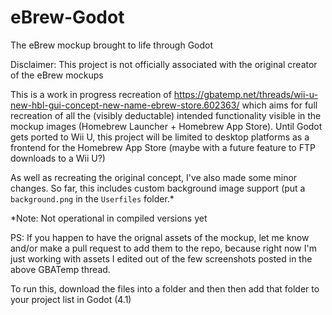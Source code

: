 # eBrew-Godot
The eBrew mockup brought to life through Godot

Disclaimer: This project is not officially associated with the original creator of the eBrew mockups

This is a work in progress recreation of https://gbatemp.net/threads/wii-u-new-hbl-gui-concept-new-name-ebrew-store.602363/ which aims for full recreation of all the (visibly deductable) intended functionality visible in the mockup images (Homebrew Launcher + Homebrew App Store). Until Godot gets ported to Wii U, this project will be limited to desktop platforms as a frontend for the Homebrew App Store (maybe with a future feature to FTP downloads to a Wii U?)

As well as recreating the original concept, I've also made some minor changes. So far, this includes custom background image support (put a `background.png` in the `Userfiles` folder.*

*Note: Not operational in compiled versions yet

PS: If you happen to have the orignal assets of the mockup, let me know and/or make a pull request to add them to the repo, because right now I'm just working with assets I edited out of the few screenshots posted in the above GBATemp thread.

To run this, download the files into a folder and then then add that folder to your project list in Godot (4.1)
